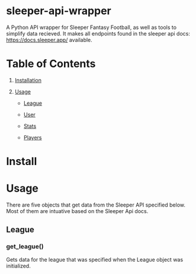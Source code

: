 # sleeper-api-wrapper
A Python API wrapper for Sleeper Fantasy Football, as well as tools to simplify data recieved. It makes all endpoints found in the sleeper api docs: https://docs.sleeper.app/ available.


# Table of Contents

1. [ Installation ](#install)

2. [Usage](#usage)
    
    * [League](#league)
    
    * [User](#user)
    
    * [Stats](#stats)
    
    * [Players](#players)

<a name="install"></a>
# Install


<a name="usage"></a>
# Usage
There are five objects that get data from the Sleeper API specified below. Most of them are intuative based on the Sleeper Api docs.  

<a name="league"></a>
## League
### get_league()
Gets data for the league that was specified when the League object was initialized. 
